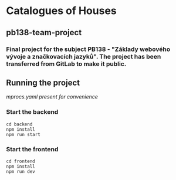 # Catalogues of Houses
## pb138-team-project

### Final project for the subject PB138 - "Základy webového vývoje a značkovacích jazyků". The project has been transferred from GitLab to make it public.


## Running the project
_mprocs.yaml present for convenience_

### Start the backend
```
cd backend
npm install
npm run start
```

### Start the frontend
```
cd frontend
npm install
npm run dev
```

